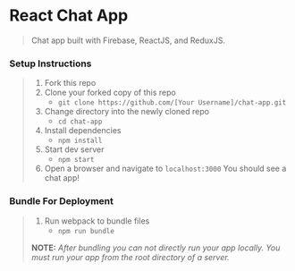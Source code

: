 # React Chat App

> Chat app built with Firebase, ReactJS, and ReduxJS.

### Setup Instructions

> 1. Fork this repo
> 1. Clone your forked copy of this repo
>    - `git clone https://github.com/[Your Username]/chat-app.git`
> 1. Change directory into the newly cloned repo
>    - `cd chat-app`
> 1. Install dependencies 
>    - `npm install`
> 1. Start dev server
>    - `npm start`
> 1. Open a browser and navigate to `localhost:3000` You should see a chat app!

### Bundle For Deployment

> 1. Run webpack to bundle files
>    - `npm run bundle`
> 
> **NOTE:** *After bundling you can not directly run your app locally. You must run your app from the root directory of a server.*
